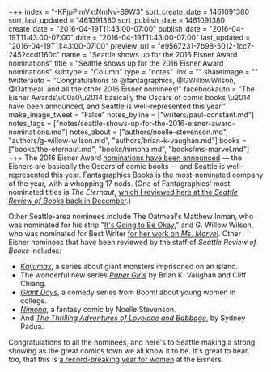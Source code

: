 +++
index = "-KFjpPimVxtNmNv-S9W3"
sort_create_date = 1461091380
sort_last_updated = 1461091380
sort_publish_date = 1461091380
create_date = "2016-04-19T11:43:00-07:00"
publish_date = "2016-04-19T11:43:00-07:00"
date = "2016-04-19T11:43:00-07:00"
last_updated = "2016-04-19T11:43:00-07:00"
preview_url = "e9567231-7b98-5012-1cc7-2452ccdf160c"
name = "Seattle shows up for the 2016 Eisner Award nominations"
title = "Seattle shows up for the 2016 Eisner Award nominations"
subtype = "Column"
type = "notes"
link = ""
shareimage = ""
twitterauto = "Congratulations to @fantagraphics, @GWillowWilson, @Oatmeal, and all the other 2016 Eisner nominees!"
facebookauto = "The Eisner Awards\u00a0\u2014 basically the Oscars of comic books \u2014 have been announced, and Seattle is well-represented this year."
make_image_tweet = "False"
notes_byline = ["writers/paul-constant.md"]
notes_tags = ["notes/seattle-shows-up-for-the-2016-eisner-award-nominations.md"]
notes_about = ["authors/noelle-stevenson.md", "authors/g-willow-wilson.md", "authors/brian-k-vaughan.md"]
books = ["books/the-eternaut.md", "books/nimona.md", "books/ms-marvel.md"]
+++
The 2016 Eisner Award [nominations have been announced](http://www.comicsbeat.com/__trashed/) — the Eisners are basically the Oscars of comic books — and Seattle is well-represented this year. Fantagraphics Books is the most-nominated company of the year, with a whopping 17 nods. (One of Fantagraphics' most-nominated titles is *The Eternaut*, [which I reviewed here at the *Seattle Review of Books* back in December](http://seattlereviewofbooks.com/reviews/the-sky-is-falling/).)

Other Seattle-area nominees include The Oatmeal's Matthew Inman, who was nominated for his strip "[It's Going to Be Okay](http://theoatmeal.com/comics/plane)," and G. Willow Wilson, who was nominated for Best Writer [for her work on *Ms. Marvel*](http://seattlereviewofbooks.com/notes/2015/10/15/thursday-comics-hangover-the-end-of-ms-marvel/). Other Eisner nominees that have been reviewed by the staff of *Seattle Review of Books* includes:

* [*Kaijumax*](http://seattlereviewofbooks.com/notes/2015/07/31/thursday-comics-hangover-kaijumax-loses-its-balance/), a series about giant monsters imprisoned on an island.
* The wonderful new series [*Paper Girls*](http://seattlereviewofbooks.com/notes/2015/11/05/thursday-comics-hangover-the-weird-dawn-light-of-paper-girls/) by Brian K. Vaughan and Cliff Chiang.
* [*Giant Days*](http://seattlereviewofbooks.com/notes/2015/10/22/thursday-comics-hangover-ants-and-giants-win-a-miserable-week/), a comedy series from Boom! about young women in college.
* [*Nimona*](http://seattlereviewofbooks.com/reviews/drawn-this-way/), a fantasy comic by Noelle Stevenson.
* And [*The Thrilling Adventures of Lovelace and Babbage*](http://recode.net/2015/04/21/sydney-paduas-new-comic-proves-ada-lovelace-was-not-a-fake-geek-girl/), by Sydney Padua.

Congratulations to all the nominees, and here's to Seattle making a strong showing as the great comics town we all know it to be. It's great to hear, too, that this is [a record-breaking year for women](http://www.bleedingcool.com/2016/04/19/a-record-number-of-women-received-eisner-awards-nominations-full-list-here/) at the Eisners.
